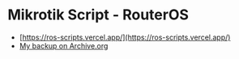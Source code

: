 # Mikrotik Script - RouterOS

- [https://ros-scripts.vercel.app/](https://ros-scripts.vercel.app/)
- [My backup on Archive.org](https://web.archive.org/web/20230406101731/https://ros-scripts.vercel.app/)

